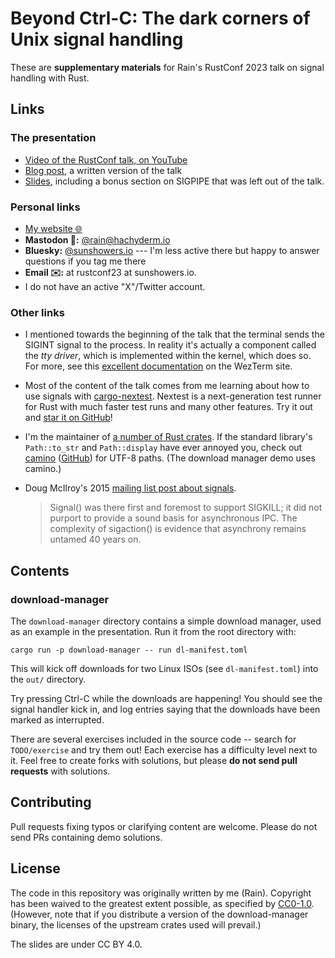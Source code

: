 # Beyond Ctrl-C: The dark corners of Unix signal handling

These are **supplementary materials** for Rain's RustConf 2023 talk on signal handling with Rust.

## Links

### The presentation

* [Video of the RustConf talk, on YouTube](https://www.youtube.com/watch?v=zhbkp_Fzqoo)
* [Blog post](https://sunshowers.io/posts/beyond-ctrl-c-signals/), a written version of the talk
* [Slides](https://docs.google.com/presentation/d/e/2PACX-1vQuV0pYyWQulFbnRHfgvtHqQ_ZVyrnkmfQxT0eQfjEpVjnptUIG8uMx9FuUDz3wxtWqVN5QA9C4biZT/pub?start=false&loop=false&delayms=3000), including a bonus section on SIGPIPE that was left out of the talk.

### Personal links

* [My website 🌐](https://sunshowers.io/)
* **Mastodon 🐘:** [@rain@hachyderm.io](https://hachyderm.io/@rain)
* **Bluesky:** [@sunshowers.io](https://bsky.app/profile/sunshowers.io) --- I'm less active there but happy to answer questions if you tag me there
* **Email ✉️:** at rustconf23 at sunshowers.io.
* I do not have an active "X"/Twitter account.

### Other links

* I mentioned towards the beginning of the talk that the terminal sends the SIGINT signal to the process. In reality it's actually a component called the *tty driver*, which is implemented within the kernel, which does so. For more, see this [excellent documentation](https://wezfurlong.org/wezterm/what-is-a-terminal.html#signals) on the WezTerm site.
* Most of the content of the talk comes from me learning about how to use signals with
  [cargo-nextest](https://nexte.st/). Nextest is a next-generation test runner for Rust with much
  faster test runs and many other features. Try it out and [star it on GitHub](https://github.com/nextest-rs/nextest)!
* I'm the maintainer of [a number of Rust crates](https://crates.io/users/sunshowers). If the
  standard library's `Path::to_str` and `Path::display` have ever annoyed you, check out
  [camino](https://crates.io/crates/camino/) ([GitHub](https://github.com/camino-rs/camino)) for UTF-8 paths. (The download manager demo uses camino.)
* Doug McIlroy's 2015 [mailing list post about signals](https://www.tuhs.org/pipermail/tuhs/2015-September/007509.html).
  
  > Signal() was there first and foremost to support SIGKILL; it
did not purport to provide a sound basis for asynchronous IPC.
The complexity of sigaction() is evidence that asynchrony remains
untamed 40 years on.

## Contents

### download-manager

The `download-manager` directory contains a simple download manager, used as an example in the
presentation. Run it from the root directory with:

```
cargo run -p download-manager -- run dl-manifest.toml
```

This will kick off downloads for two Linux ISOs (see `dl-manifest.toml`) into the `out/`
directory.

Try pressing Ctrl-C while the downloads are happening! You should see the signal handler kick in,
and log entries saying that the downloads have been marked as interrupted.

There are several exercises included in the source code -- search for `TODO/exercise` and try them
out! Each exercise has a difficulty level next to it. Feel free to create forks with solutions, but
please **do not send pull requests** with solutions.

## Contributing

Pull requests fixing typos or clarifying content are welcome. Please do not send PRs containing demo
solutions.

## License

The code in this repository was originally written by me (Rain). Copyright has been waived to the
greatest extent possible, as specified by
[CC0-1.0](https://creativecommons.org/share-your-work/public-domain/cc0/). (However, note that if
you distribute a version of the download-manager binary, the licenses of the upstream crates used
will prevail.)

The slides are under CC BY 4.0.
